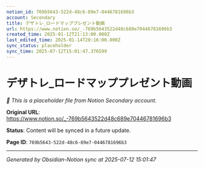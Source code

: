 ```yaml
---
notion_id: 769b5643-522d-48c6-89e7-0446781696b3
account: Secondary
title: デザトレ_ロードマッププレゼント動画
url: https://www.notion.so/_-769b5643522d48c689e70446781696b3
created_time: 2025-01-12T21:13:00.000Z
last_edited_time: 2025-01-14T20:16:00.000Z
sync_status: placeholder
sync_time: 2025-07-12T15:01:47.376599
---
```


# デザトレ_ロードマッププレゼント動画

*🔄 This is a placeholder file from Notion Secondary account.*

**Original URL**: https://www.notion.so/_-769b5643522d48c689e70446781696b3

**Status**: Content will be synced in a future update.

**Page ID**: `769b5643-522d-48c6-89e7-0446781696b3`

---

*Generated by Obsidian-Notion sync at 2025-07-12 15:01:47*
